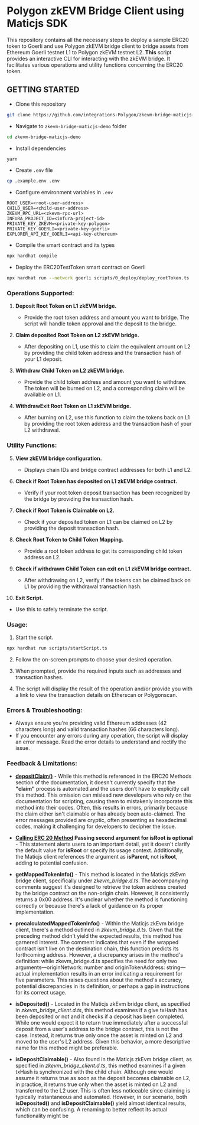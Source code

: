 # Polygon zkEVM Bridge Client using Maticjs SDK

This repository contains all the necessary steps to deploy a sample ERC20 token to Goerli and use Polygon zkEVM bridge client to bridge assets from Ethereum Goerli testnet L1 to Polygon zkEVM testnet L2. **This** script provides an interactive CLI for interacting with the zkEVM bridge. It facilitates various operations and utility functions concerning the ERC20 token.

## GETTING STARTED

- Clone this repository

```bash
git clone https://github.com/integrations-Polygon/zkevm-bridge-maticjs-demo.git
```

- Navigate to `zkevm-bridge-maticjs-demo` folder

```bash
cd zkevm-bridge-maticjs-demo
```

- Install dependencies

```bash
yarn
```

- Create `.env` file

```bash
cp .example.env .env
```

- Configure environment variables in `.env`

```
ROOT_USER=<root-user-address>
CHILD_USER=<child-user-address>
ZKEVM_RPC_URL=<zkevm-rpc-url>
INFURA_PROJECT_ID=<infura-project-id>
PRIVATE_KEY_ZKEVM=<private-key-polygon>
PRIVATE_KEY_GOERLI=<private-key-goerli>
EXPLORER_API_KEY_GOERLI=<api-key-ethereum>
```

- Compile the smart contract and its types

```bash
npx hardhat compile
```

- Deploy the ERC20TestToken smart contract on Goerli

```bash
npx hardhat run --network goerli scripts/0_deploy/deploy_rootToken.ts
```
### **Operations Supported:**

1. **Deposit Root Token on L1 zkEVM bridge.**

   - Provide the root token address and amount you want to bridge. The script will handle token approval and the deposit to the bridge.

2. **Claim deposited Root Token on L2 zkEVM bridge.**

   - After depositing on L1, use this to claim the equivalent amount on L2 by providing the child token address and the transaction hash of your L1 deposit.

3. **Withdraw Child Token on L2 zkEVM bridge.**

   - Provide the child token address and amount you want to withdraw. The token will be burned on L2, and a corresponding claim will be available on L1.

4. **WithdrawExit Root Token on L1 zkEVM bridge.**
   - After burning on L2, use this function to claim the tokens back on L1 by providing the root token address and the transaction hash of your L2 withdrawal.

### **Utility Functions:**

5. **View zkEVM bridge configuration.**

   - Displays chain IDs and bridge contract addresses for both L1 and L2.

6. **Check if Root Token has deposited on L1 zkEVM bridge contract.**

   - Verify if your root token deposit transaction has been recognized by the bridge by providing the transaction hash.

7. **Check if Root Token is Claimable on L2.**

   - Check if your deposited token on L1 can be claimed on L2 by providing the deposit transaction hash.

8. **Check Root Token to Child Token Mapping.**

   - Provide a root token address to get its corresponding child token address on L2.

9. **Check if withdrawn Child Token can exit on L1 zkEVM bridge contract.**

   - After withdrawing on L2, verify if the tokens can be claimed back on L1 by providing the withdrawal transaction hash.

10. **Exit Script.**

- Use this to safely terminate the script.

### **Usage:**

1. Start the script.

```bash
npx hardhat run scripts/startScript.ts
```

2. Follow the on-screen prompts to choose your desired operation.

3. When prompted, provide the required inputs such as addresses and transaction hashes.

4. The script will display the result of the operation and/or provide you with a link to view the transaction details on Etherscan or Polygonscan.

### **Errors & Troubleshooting:**

- Always ensure you're providing valid Ethereum addresses (42 characters long) and valid transaction hashes (66 characters long).
- If you encounter any errors during any operation, the script will display an error message. Read the error details to understand and rectify the issue.

### **Feedback & Limitations:**

- **[depositClaim()](https://wiki.polygon.technology/docs/zkevm/maticjs/zkevm-client-erc20/#depositclaim)** - While this method is referenced in the ERC20 Methods section of the documentation, it doesn't currently specify that the **"claim"** process is automated and the users don’t have to explicitly call this method. This omission can mislead new developers who rely on the documentation for scripting, causing them to mistakenly incorporate this method into their codes. Often, this results in errors, primarily because the claim either isn't claimable or has already been auto-claimed. The error messages provided are cryptic, often presenting as hexadecimal codes, making it challenging for developers to decipher the issue.

- **[Calling ERC 20 Method](https://wiki.polygon.technology/docs/zkevm/maticjs/zkevm-client-erc20/#calling-erc20-method) Passing second argument for isRoot is optional** - This statement alerts users to an important detail, yet it doesn't clarify the default value for **isRoot** or specify its usage context. Additionally, the Maticjs client references the argument as **isParent**, not **isRoot**, adding to potential confusion.

- **getMappedTokenInfo()** - This method is located in the Maticjs zkEvm bridge client, specifically under *zkevm_bridge.d.ts*. The accompanying comments suggest it's designed to retrieve the token address created by the bridge contract on the non-origin chain. However, it consistently returns a 0x00 address. It's unclear whether the method is functioning correctly or because there's a lack of guidance on its proper implementation.

- **precalculatedMappedTokenInfo()** - Within the Maticjs zkEvm bridge client, there's a method outlined in *zkevm_bridge.d.ts*. Given that the preceding method didn't yield the expected results, this method has garnered interest. The comment indicates that even if the wrapped contract isn't live on the destination chain, this function predicts its forthcoming address. However, a discrepancy arises in the method's definition: while zkevm_bridge.d.ts specifies the need for only two arguments—originNetwork: number and originTokenAddress: string—actual implementation results in an error indicating a requirement for five parameters. This raises questions about the method's accuracy, potential discrepancies in its definition, or perhaps a gap in instructions for its correct usage.

- **isDeposited()** - Located in the Maticjs zkEvm bridge client, as specified in *zkevm_bridge_client.d.ts*, this method examines if a give txHash has been deposited or not and it checks if a deposit has been completed. While one would expect it to return true immediately after a successful deposit from a user's address to the bridge contract, this is not the case. Instead, it returns true only once the asset is minted on L2 and moved to the user's L2 address. Given this behavior, a more descriptive name for this method might be preferable.

- **isDepositClaimable()** - Also found in the Maticjs zkEvm bridge client, as specified in *zkevm_bridge_client.d.ts*, this method examines if a given txHash is synchronized with the child chain. Although one would assume it returns true as soon as the deposit becomes claimable on L2, in practice, it returns true only when the asset is minted on L2 and transferred to the L2 user. This is often less noticeable since claiming is typically instantaneous and automated. However, in our scenario, both **isDeposited()** and **isDepositClaimable()** yield almost identical results, which can be confusing. A renaming to better reflect its actual functionality might be 
  